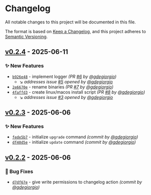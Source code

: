 # Changelog
All notable changes to this project will be documented in this file.

The format is based on [Keep a Changelog](https://keepachangelog.com/en/1.0.0/),
and this project adheres to [Semantic Versioning](https://semver.org/spec/v2.0.0.html).

## [v0.2.4] - 2025-06-11
### :sparkles: New Features
- [`b926e48`](https://github.com/gdegiorgio/octo/commit/b926e4863c12032f1c4bf857281b7b32f62b24dc) - implement logger *(PR [#6](https://github.com/gdegiorgio/octo/pull/6) by [@gdegiorgio](https://github.com/gdegiorgio))*
  - :arrow_lower_right: *addresses issue [#5](https://github.com/gdegiorgio/octo/issues/5) opened by [@gdegiorgio](https://github.com/gdegiorgio)*
- [`2e6670e`](https://github.com/gdegiorgio/octo/commit/2e6670eee172c4019ad8a41d45764cb74c34289d) - rename binaries *(PR [#7](https://github.com/gdegiorgio/octo/pull/7) by [@gdegiorgio](https://github.com/gdegiorgio))*
- [`4faffd3`](https://github.com/gdegiorgio/octo/commit/4faffd37f8874512d2764e916c573df03578d9e0) - create linux/macos install script *(PR [#8](https://github.com/gdegiorgio/octo/pull/8) by [@gdegiorgio](https://github.com/gdegiorgio))*
  - :arrow_lower_right: *addresses issue [#3](https://github.com/gdegiorgio/octo/issues/3) opened by [@gdegiorgio](https://github.com/gdegiorgio)*


## [v0.2.3] - 2025-06-06
### :sparkles: New Features
- [`fede5b7`](https://github.com/gdegiorgio/octo/commit/fede5b72c6e287826917677c68eace6773709ecf) - initialize `upgrade` command *(commit by [@gdegiorgio](https://github.com/gdegiorgio))*
- [`df40d5e`](https://github.com/gdegiorgio/octo/commit/df40d5ec0b4e6a1e4b1ca82c64ee7f526acd26d7) - initialize `update` command *(commit by [@gdegiorgio](https://github.com/gdegiorgio))*


## [v0.2.2] - 2025-06-06
### :bug: Bug Fixes
- [`d7df67e`](https://github.com/gdegiorgio/octo/commit/d7df67e5c588496980c6ae6dacf96276552db6bb) - give write permissions to changelog action *(commit by [@gdegiorgio](https://github.com/gdegiorgio))*

[v0.2.2]: https://github.com/gdegiorgio/octo/compare/v0.2.1...v0.2.2
[v0.2.3]: https://github.com/gdegiorgio/octo/compare/v0.2.2...v0.2.3
[v0.2.4]: https://github.com/gdegiorgio/octo/compare/v0.2.3...v0.2.4
